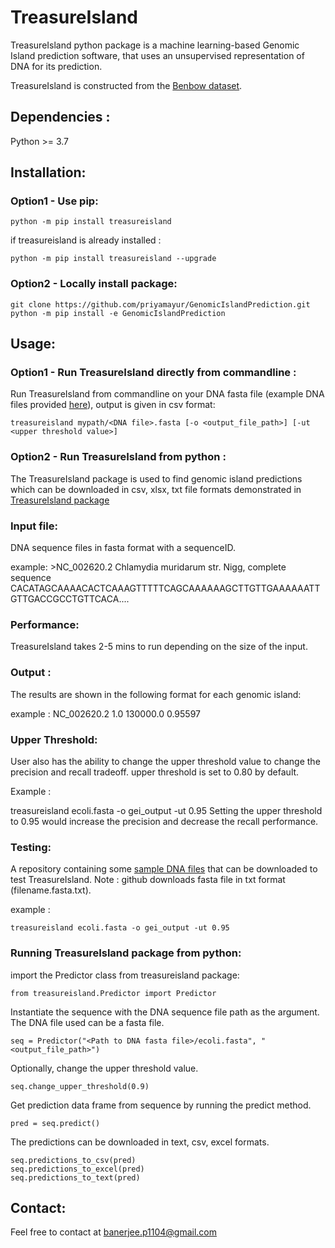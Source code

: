 # TreasureIsland

TreasureIsland python package is a machine learning-based Genomic Island prediction software, that uses an unsupervised representation of DNA for its prediction.

TreasureIsland is constructed from the [Benbow dataset](https://github.com/priyamayur/GenomicIslandPrediction/tree/master/Benbow). 

## Dependencies :

Python >= 3.7

## Installation:

### Option1 - Use pip:


    python -m pip install treasureisland
    
 if treasureisland is already installed :
 
    python -m pip install treasureisland --upgrade

### Option2 - Locally install package:
    git clone https://github.com/priyamayur/GenomicIslandPrediction.git
    python -m pip install -e GenomicIslandPrediction
    
    
## Usage:

### Option1 - Run TreasureIsland directly from commandline  :
Run TreasureIsland from commandline on your DNA fasta file (example DNA files provided [here](https://github.com/priyamayur/GenomicIslandPrediction/tree/master/genome)), output is given in csv format:

    treasureisland mypath/<DNA file>.fasta [-o <output_file_path>] [-ut <upper threshold value>] 
    
### Option2 - Run TreasureIsland from python :
The TreasureIsland package is used to find genomic island predictions which can be downloaded in csv, xlsx, txt file formats demonstrated in [TreasureIsland package](#Running-TreasureIsland-package-from-python)

### Input file:

DNA sequence files in fasta format with a sequenceID.

example: >NC_002620.2 Chlamydia muridarum str. Nigg, complete sequence
CACATAGCAAAACACTCAAAGTTTTTCAGCAAAAAAGCTTGTTGAAAAAATTGTTGACCGCCTGTTCACA....

### Performance:

TreasureIsland takes 2-5 mins to run depending on the size of the input.

### Output :

The results are shown in the following format for each genomic island:
<sequenceID> <start> <end> <probability of GEI>

example : NC_002620.2 1.0 130000.0 0.95597

### Upper Threshold:

User also has the ability to change the upper threshold value to change the precision and recall tradeoff. 
upper threshold is set to 0.80 by default.

Example : 

treasureisland ecoli.fasta -o gei_output -ut 0.95
Setting the upper threshold to 0.95 would increase the precision and decrease the recall performance.
    
### Testing:
    
A repository containing some [sample DNA files](https://github.com/priyamayur/GenomicIslandPrediction/tree/master/genome) that can be downloaded to test TreasureIsland. 
Note : github downloads fasta file in txt format (filename.fasta.txt). 
    
example :
    
    treasureisland ecoli.fasta -o gei_output -ut 0.95 


### Running TreasureIsland package from python:

import the Predictor class from treasureisland package:

    from treasureisland.Predictor import Predictor

Instantiate the sequence with the DNA sequence file path as the argument. 
The DNA file used can be a fasta file.

    seq = Predictor("<Path to DNA fasta file>/ecoli.fasta", "<output_file_path>") 

Optionally, change the upper threshold value.

    seq.change_upper_threshold(0.9)

Get prediction data frame from sequence by running the predict method.

    pred = seq.predict()

The predictions can be downloaded in text, csv, excel formats.

    seq.predictions_to_csv(pred)
    seq.predictions_to_excel(pred)
    seq.predictions_to_text(pred)

## Contact:

Feel free to contact at banerjee.p1104@gmail.com


